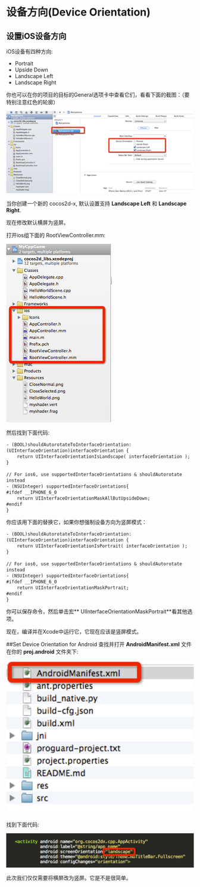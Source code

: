 # 设备方向(Device Orientation)

## 设置iOS设备方向

iOS设备有四种方向:

- Portrait
- Upside Down
- Landscape Left
- Landscape Right


你也可以在你的项目的目标的General选项卡中查看它们，看看下面的截图：（要特别注意红色的轮廓）

![img](res/ios_device_orientation.png)

当你创建一个新的 cocos2d-x, 默认设置支持 **Landscape Left** 和 **Landscape Right**.

现在修改默认横屏为竖屏。

打开ios组下面的 RootViewController.mm:

![img](res/rootviewcontroller.png)

然后找到下面代码:

```
- (BOOL)shouldAutorotateToInterfaceOrientation:(UIInterfaceOrientation)interfaceOrientation {
    return UIInterfaceOrientationIsLandscape( interfaceOrientation );
}

// For ios6, use supportedInterfaceOrientations & shouldAutorotate instead
- (NSUInteger) supportedInterfaceOrientations{
#ifdef __IPHONE_6_0
    return UIInterfaceOrientationMaskAllButUpsideDown;
#endif
}
```

你应该用下面的替换它，如果你想强制设备方向为竖屏模式：

```
- (BOOL)shouldAutorotateToInterfaceOrientation:(UIInterfaceOrientation)interfaceOrientation {
    return UIInterfaceOrientationIsPortrait( interfaceOrientation );
}

// For ios6, use supportedInterfaceOrientations & shouldAutorotate instead
- (NSUInteger) supportedInterfaceOrientations{
#ifdef __IPHONE_6_0
    return UIInterfaceOrientationMaskPortrait;
#endif
}
```


你可以保存命令，然后单击宏** UIInterfaceOrientationMaskPortrait**看其他选项。 

现在，编译并在Xcode中运行它，它现在应该是竖屏模式。

##Set Device Orientation for Android
查找并打开 **AndroidManifest.xml** 文件在你的 **proj.android** 文件夹下:

![img](res/manifest.png)

找到下面代码:

![img](res/androidorientation.png)

此次我们仅仅需要将横屏改为竖屏。它是不是很简单。
